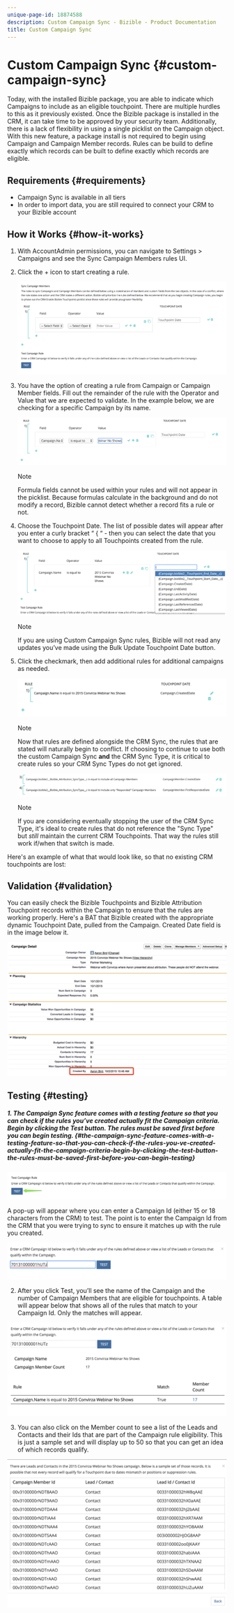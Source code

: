 ```yaml
---
unique-page-id: 18874588
description: Custom Campaign Sync - Bizible - Product Documentation
title: Custom Campaign Sync
---
```


# Custom Campaign Sync {#custom-campaign-sync}

Today, with the installed Bizible package, you are able to indicate which Campaigns to include as an eligible touchpoint. There are multiple hurdles to this as it previously existed. Once the Bizible package is installed in the CRM, it can take time to be approved by your security team. Additionally, there is a lack of flexibility in using a single picklist on the Campaign object. With this new feature, a package install is not required to begin using Campaign and Campaign Member records. Rules can be build to define exactly which records can be built to define exactly which records are eligible.

## Requirements {#requirements}

* Campaign Sync is available in all tiers
* In order to import data, you are still required to connect your CRM to your Bizible account

## How it Works {#how-it-works}

1. With AccountAdmin permissions, you can navigate to Settings > Campaigns and see the Sync Campaign Members rules UI.
1. Click the + icon to start creating a rule.

   ![](assets/1-1.png)

1. You have the option of creating a rule from Campaign or Campaign Member fields. Fill out the remainder of the rule with the Operator and Value that we are expected to validate. In the example below, we are checking for a specific Campaign by its name.

   ![](assets/2-1.png)

   >[!NOTE]
   >
   >Formula fields cannot be used within your rules and will not appear in the picklist. Because formulas calculate in the background and do not modify a record, Bizible cannot detect whether a record fits a rule or not.

1. Choose the Touchpoint Date. The list of possible dates will appear after you enter a curly bracket “ { “ - then you can select the date that you want to choose to apply to all Touchpoints created from the rule.

   ![](assets/3-1.png)

   >[!NOTE]
   >
   >If you are using Custom Campaign Sync rules, Bizible will not read any updates you’ve made using the Bulk Update Touchpoint Date button.

1. Click the checkmark, then add additional rules for additional campaigns as needed.

   ![](assets/4-1.png)

   >[!NOTE]
   >
   >Now that rules are defined alongside the CRM Sync, the rules that are stated will naturally begin to conflict. If choosing to continue to use both the custom Campaign Sync **and** the CRM Sync Type, it is critical to create rules so your CRM Sync Types do not get ignored.

   ![](assets/5-1.png)

   >[!NOTE]
   >
   >If you are considering eventually stopping the user of the CRM Sync Type, it's ideal to create rules that do not reference the "Sync Type" but&nbsp;*still* maintain the current CRM Touchpoints. That way the rules still work if/when that switch is made.

Here's an example of what that would look like, so that no existing CRM touchpoints are lost: 

## Validation {#validation}

You can easily check the Bizible Touchpoints and Bizible Attribution Touchpoint records within the Campaign to ensure that the rules are working properly. Here's a BAT that Bizible created with the appropriate dynamic Touchpoint Date, pulled from the Campaign. Created Date field is in the image below it.

![](assets/6-1.png)

## Testing {#testing}

##### 1. The Campaign Sync feature comes with a testing feature so that you can check if the rules you’ve created actually fit the Campaign criteria. Begin by clicking the Test button. The rules must be saved first before you can begin testing.  {#the-campaign-sync-feature-comes-with-a-testing-feature-so-that-you-can-check-if-the-rules-you-ve-created-actually-fit-the-campaign-criteria-begin-by-clicking-the-test-button-the-rules-must-be-saved-first-before-you-can-begin-testing}

![](assets/7-1.png)

A pop-up will appear where you can enter a Campaign Id (either 15 or 18 characters from the CRM) to test. The point is to enter the Campaign Id from the CRM that you were trying to sync to ensure it matches up with the rule you created.

![](assets/8-1.png)

2. After you click Test, you’ll see the name of the Campaign and the number of Campaign Members that are eligible for touchpoints. A table will appear below that shows all of the rules that match to your Campaign Id. Only the matches will appear.

![](assets/9.png)

3. You can also click on the Member count to see a list of the Leads and Contacts and their Ids that are part of the Campaign rule eligibility. This is just a sample set and will display up to 50 so that you can get an idea of which records qualify.

![](assets/10.png)  

